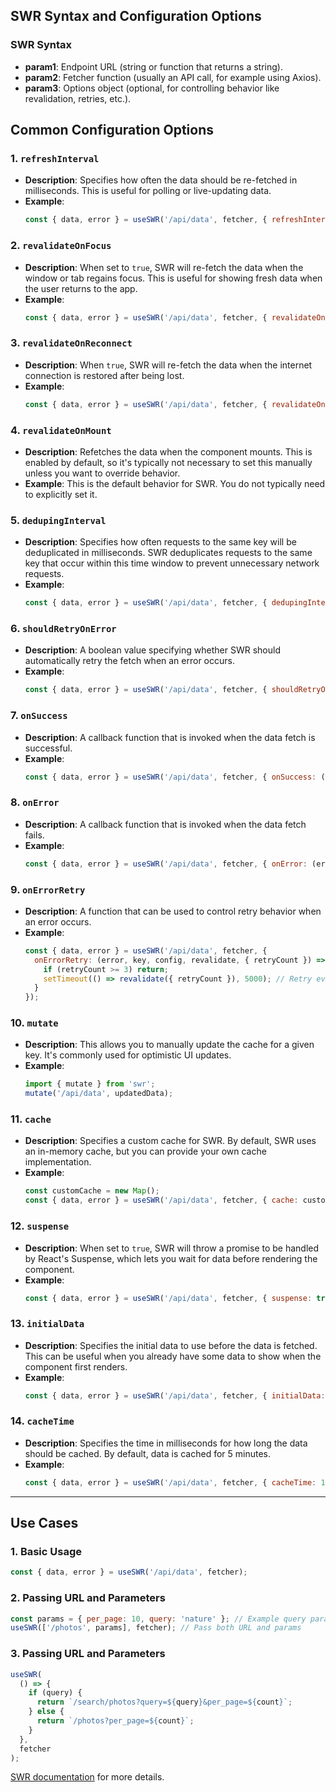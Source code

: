 ## SWR Syntax and Configuration Options

### SWR Syntax
- **param1**: Endpoint URL (string or function that returns a string).
- **param2**: Fetcher function (usually an API call, for example using Axios).
- **param3**: Options object (optional, for controlling behavior like revalidation, retries, etc.).

## Common Configuration Options

### 1. `refreshInterval`
- **Description**: Specifies how often the data should be re-fetched in milliseconds. This is useful for polling or live-updating data.
- **Example**:
    ```javascript
    const { data, error } = useSWR('/api/data', fetcher, { refreshInterval: 10000 });
    ```

### 2. `revalidateOnFocus`
- **Description**: When set to `true`, SWR will re-fetch the data when the window or tab regains focus. This is useful for showing fresh data when the user returns to the app.
- **Example**:
    ```javascript
    const { data, error } = useSWR('/api/data', fetcher, { revalidateOnFocus: true });
    ```

### 3. `revalidateOnReconnect`
- **Description**: When `true`, SWR will re-fetch the data when the internet connection is restored after being lost.
- **Example**:
    ```javascript
    const { data, error } = useSWR('/api/data', fetcher, { revalidateOnReconnect: true });
    ```

### 4. `revalidateOnMount`
- **Description**: Refetches the data when the component mounts. This is enabled by default, so it's typically not necessary to set this manually unless you want to override behavior.
- **Example**: This is the default behavior for SWR. You do not typically need to explicitly set it.

### 5. `dedupingInterval`
- **Description**: Specifies how often requests to the same key will be deduplicated in milliseconds. SWR deduplicates requests to the same key that occur within this time window to prevent unnecessary network requests.
- **Example**:
    ```javascript
    const { data, error } = useSWR('/api/data', fetcher, { dedupingInterval: 2000 });
    ```

### 6. `shouldRetryOnError`
- **Description**: A boolean value specifying whether SWR should automatically retry the fetch when an error occurs.
- **Example**:
    ```javascript
    const { data, error } = useSWR('/api/data', fetcher, { shouldRetryOnError: true });
    ```

### 7. `onSuccess`
- **Description**: A callback function that is invoked when the data fetch is successful.
- **Example**:
    ```javascript
    const { data, error } = useSWR('/api/data', fetcher, { onSuccess: (data) => console.log(data) });
    ```

### 8. `onError`
- **Description**: A callback function that is invoked when the data fetch fails.
- **Example**:
    ```javascript
    const { data, error } = useSWR('/api/data', fetcher, { onError: (error) => console.log(error) });
    ```

### 9. `onErrorRetry`
- **Description**: A function that can be used to control retry behavior when an error occurs.
- **Example**:
    ```javascript
    const { data, error } = useSWR('/api/data', fetcher, {
      onErrorRetry: (error, key, config, revalidate, { retryCount }) => {
        if (retryCount >= 3) return;
        setTimeout(() => revalidate({ retryCount }), 5000); // Retry every 5 seconds
      }
    });
    ```

### 10. `mutate`
- **Description**: This allows you to manually update the cache for a given key. It's commonly used for optimistic UI updates.
- **Example**:
    ```javascript
    import { mutate } from 'swr';
    mutate('/api/data', updatedData);
    ```

### 11. `cache`
- **Description**: Specifies a custom cache for SWR. By default, SWR uses an in-memory cache, but you can provide your own cache implementation.
- **Example**:
    ```javascript
    const customCache = new Map();
    const { data, error } = useSWR('/api/data', fetcher, { cache: customCache });
    ```

### 12. `suspense`
- **Description**: When set to `true`, SWR will throw a promise to be handled by React's Suspense, which lets you wait for data before rendering the component.
- **Example**:
    ```javascript
    const { data, error } = useSWR('/api/data', fetcher, { suspense: true });
    ```

### 13. `initialData`
- **Description**: Specifies the initial data to use before the data is fetched. This can be useful when you already have some data to show when the component first renders.
- **Example**:
    ```javascript
    const { data, error } = useSWR('/api/data', fetcher, { initialData: [] });
    ```

### 14. `cacheTime`
- **Description**: Specifies the time in milliseconds for how long the data should be cached. By default, data is cached for 5 minutes.
- **Example**:
    ```javascript
    const { data, error } = useSWR('/api/data', fetcher, { cacheTime: 10000 }); // Cache data for 10 seconds
    ```

---

## Use Cases

### 1. Basic Usage
```javascript
const { data, error } = useSWR('/api/data', fetcher);
```

### 2. Passing URL and Parameters
```javascript
const params = { per_page: 10, query: 'nature' }; // Example query parameters
useSWR(['/photos', params], fetcher); // Pass both URL and params
```

### 3. Passing URL and Parameters
```javascript
useSWR(
  () => {
    if (query) {
      return `/search/photos?query=${query}&per_page=${count}`;
    } else {
      return `/photos?per_page=${count}`;
    }
  },
  fetcher
);
```
[SWR documentation](https://swr.vercel.app/) for more details.